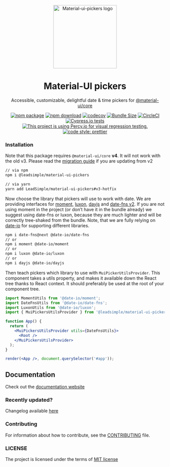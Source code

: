 <p align="center">
  <a href="https://material-ui.com/" rel="noopener" target="_blank"><img width="200" src="https://material-ui-pickers.dev/static/meta-image.png" alt="Material-ui-pickers logo"></a></p>
</p>

<h1 align="center">Material-UI pickers</h1>

<div align="center">

Accessible, customizable, delightful date & time pickers for [@material-ui/core](https://material-ui.com/)

[![npm package](https://img.shields.io/npm/v/@leadsimple/material-ui-pickers.svg)](https://www.npmjs.org/package/@leadsimple/material-ui-pickers)
[![npm download](https://img.shields.io/npm/dm/@leadsimple/material-ui-pickers.svg)](https://www.npmjs.org/package/@leadsimple/material-ui-pickers)
[![codecov](https://codecov.io/gh/mui-org/material-ui-pickers/branch/next/graph/badge.svg)](https://codecov.io/gh/mui-org/material-ui-pickers)
[![Bundle Size](https://badgen.net/bundlephobia/minzip/@leadsimple/material-ui-pickers)](https://bundlephobia.com/result?p=@leadsimple/material-ui-pickers@latest)
[![CircleCI](https://circleci.com/gh/mui-org/material-ui-pickers.svg?style=svg)](https://circleci.com/gh/mui-org/material-ui-pickers)
[![Cypress.io tests](https://img.shields.io/badge/cypress.io-tests-green.svg?style=flat-square)](https://dashboard.cypress.io/#/projects/qow28y/runs)
[![This project is using Percy.io for visual regression testing.](https://percy.io/static/images/percy-badge.svg)](https://percy.io/mui-org/material-ui-pickers)
[![code style: prettier](https://img.shields.io/badge/code_style-prettier-ff69b4.svg?style=flat-square)](https://github.com/prettier/prettier)

</div>

### Installation

Note that this package requires `@material-ui/core` **v4**. It will not work with the old v3. Please read the [migration guide](https://material-ui-pickers.dev/guides/upgrading-to-v3) if you are updating from v2

```sh
// via npm
npm i @leadsimple/material-ui-pickers

// via yarn
yarn add LeadSimple/material-ui-pickers#v3-hotfix
```

Now choose the library that pickers will use to work with date. We are providing interfaces for [moment](https://momentjs.com/), [luxon](https://moment.github.io/luxon/), [dayjs](https://github.com/iamkun/dayjs) and [date-fns v2](https://date-fns.org/). If you are not using moment in the project (or don’t have it in the bundle already) we suggest using date-fns or luxon, because they are much lighter and will be correctly tree-shaked from the bundle. Note, that we are fully relying on [date-io](https://github.com/dmtrKovalenko/date-io) for supporting different libraries.

```sh
npm i date-fns@next @date-io/date-fns
// or
npm i moment @date-io/moment
// or
npm i luxon @date-io/luxon
// or
npm i dayjs @date-io/dayjs
```

Then teach pickers which library to use with `MuiPickerUtilsProvider`. This component takes a utils property, and makes it available down the React tree thanks to React context. It should preferably be used at the root of your component tree.

```jsx
import MomentUtils from '@date-io/moment';
import DateFnsUtils from '@date-io/date-fns';
import LuxonUtils from '@date-io/luxon';
import { MuiPickersUtilsProvider } from '@leadsimple/material-ui-pickers';

function App() {
  return (
    <MuiPickersUtilsProvider utils={DateFnsUtils}>
      <Root />
    </MuiPickersUtilsProvider>
  );
}

render(<App />, document.querySelector('#app'));
```

## Documentation

Check out the [documentation website](https://material-ui-pickers.dev/)

### Recently updated?

Changelog available [here](https://github.com/mui-org/material-ui-pickers/releases)

### Contributing

For information about how to contribute, see the [CONTRIBUTING](https://github.com/mui-org/material-ui-pickers/blob/master/CONTRIBUTING.md) file.

### LICENSE

The project is licensed under the terms of [MIT license](https://github.com/mui-org/material-ui-pickers/blob/master/LICENSE)
